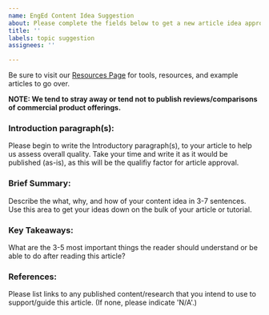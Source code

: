 ```yaml
---
name: EngEd Content Idea Suggestion
about: Please complete the fields below to get a new article idea approved for submission.
title: ''
labels: topic suggestion
assignees: ''

---
```


Be sure to visit our [Resources Page](https://github.com/section-engineering-education/engineering-education/blob/master/new_contributors/resources-page.md) for tools, resources, and example articles to go over.

**NOTE: We tend to stray away or tend not to publish reviews/comparisons of commercial product offerings.**

### Introduction paragraph(s):
Please begin to write the Introductory paragraph(s), to your article to help us assess overall quality. Take your time and write it as it would be published (as-is), as this will be the qualifiy factor for article approval.

### Brief Summary: 
Describe the what, why, and how of your content idea in 3-7 sentences. Use this area to get your ideas down on the bulk of your article or tutorial.

### Key Takeaways: 
What are the 3-5 most important things the reader should understand or be able to do after reading this article?

### References: 
Please list links to any published content/research that you intend to use to support/guide this article. (If none, please indicate 'N/A'.)
